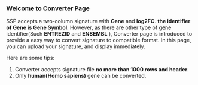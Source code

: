 ### Welcome to Converter Page

SSP accepts a two-column signature with **Gene** and **log2FC**. **the identifier of Gene is Gene Symbol**. However, as there are other type of gene identifier(Such **ENTREZID** and **ENSEMBL** ), Converter page is introduced to provide a easy way to convert signature to compatible format. 
In this page, you can upload your signature, and display immediately.


Here are some tips:
1. Converter accepts signature file **no more than 1000 rows and header**.
2. Only **human(Homo sapiens)** gene can be converted.

